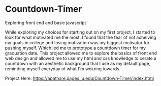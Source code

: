 # Countdown-Timer
Exploring front end and basic javascript

While exploring my choices for starting out on my first project, I started to look for what motivated me the most. I found that the fear of not acheiving my goals in college and losing motivation was my biggest motivator for pushing myself. Which led me to prototype a countdown timer for my graduation date. This project allowed me to explore the basics of front end web design and allowed me to use my html and css knowledge to cerate a countdown with an aesthetic background that I use as my default page, reminding myself everyday of what I'm wokring towards. 

Project Here: https://apathare.pages.iu.edu/Countdown-Timer/index.html
